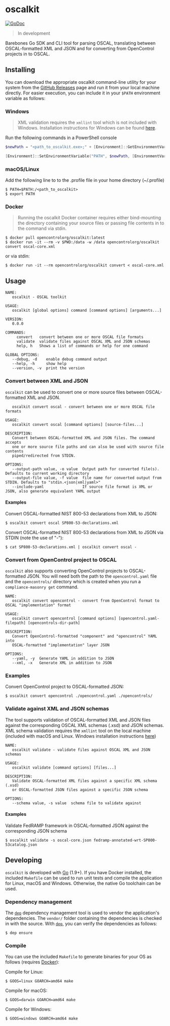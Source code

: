 # oscalkit

[![GoDoc](https://godoc.org/github.com/opencontrol/oscalkit?status.svg)](https://godoc.org/github.com/opencontrol/oscalkit)

> In development

Barebones Go SDK and CLI tool for parsing OSCAL, translating between OSCAL-formatted XML and JSON and for converting from OpenControl projects in to OSCAL.

## Installing

You can download the appropriate oscalkit command-line utility for your system from the [GitHub Releases](https://github.com/opencontrol/oscalkit/releases) page and run it from your local machine directly. For easier execution, you can include it in your `$PATH` environment variable as follows:

### Windows

> XML validation requires the `xmllint` tool which is not included with Windows. Installation instructions for Windows can be found [here](https://stackoverflow.com/a/21227833).

Run the following commands in a PowerShell console

```powershell
$newPath = "<path_to_oscalkit.exe>;" + [Environment]::GetEnvironmentVariable("PATH", [EnvironmentVariableTarget]::Machine)

[Environment]::SetEnvironmentVariable("PATH", $newPath, [EnvironmentVariableTarget]::Machine)
```

### macOS/Linux

Add the following line to to the .profile file in your home directory (~/.profile)

    $ PATH=$PATH:/<path_to_oscalkit>
    $ export PATH

### Docker

> Running the oscalkit Docker container requires either bind-mounting the directory containing your source files or passing file contents in to the command via stdin.

    $ docker pull opencontrolorg/oscalkit:latest
    $ docker run -it --rm -v $PWD:/data -w /data opencontrolorg/oscalkit convert oscal-core.xml

or via stdin:

    $ docker run -it --rm opencontrolorg/oscalkit convert < oscal-core.xml

## Usage

```
NAME:
   oscalkit - OSCAL toolkit

USAGE:
   oscalkit [global options] command [command options] [arguments...]

VERSION:
   0.0.0

COMMANDS:
     convert   convert between one or more OSCAL file formats
     validate  validate files against OSCAL XML and JSON schemas
     help, h   Shows a list of commands or help for one command

GLOBAL OPTIONS:
   --debug, -d    enable debug command output
   --help, -h     show help
   --version, -v  print the version
```

### Convert between XML and JSON

`oscalkit` can be used to convert one or more source files between OSCAL-formatted XML and JSON.

```
   oscalkit convert oscal - convert between one or more OSCAL file formats

USAGE:
   oscalkit convert oscal [command options] [source-files...]

DESCRIPTION:
   Convert between OSCAL-formatted XML and JSON files. The command accepts
   one or more source file paths and can also be used with source file contents
   piped/redirected from STDIN.

OPTIONS:
   --output-path value, -o value  Output path for converted file(s). Defaults to current working directory
   --output-file value, -f value  file name for converted output from STDIN. Defaults to "stdin.<json|xml|yaml>"
   --include-yaml                 If source file format is XML or JSON, also generate equivalent YAML output
```

#### Examples

Convert OSCAL-formatted NIST 800-53 declarations from XML to JSON:

    $ oscalkit convert oscal SP800-53-declarations.xml

Convert OSCAL-formatted NIST 800-53 declarations from XML to JSON via STDIN (note the use of "-"):

    $ cat SP800-53-declarations.xml | oscalkit convert oscal -

### Convert from OpenControl project to OSCAL

`oscalkit` also supports converting OpenControl projects to OSCAL-formatted JSON. You will need both the path to the `opencontrol.yaml` file and the `opencontrols/` directory which is created when you run a `compliance-masonry get` command.

```
NAME:
   oscalkit convert opencontrol - convert from OpenControl format to OSCAL "implementation" format

USAGE:
   oscalkit convert opencontrol [command options] [opencontrol.yaml-filepath] [opencontrols-dir-path]

DESCRIPTION:
   Convert OpenControl-formatted "component" and "opencontrol" YAML into
   OSCAL-formatted "implementation" layer JSON

OPTIONS:
   --yaml, -y  Generate YAML in addition to JSON
   --xml, -x   Generate XML in addition to JSON
```

### Examples

Convert OpenControl project to OSCAL-formatted JSON:

    $ oscalkit convert opencontrol ./opencontrol.yaml ./opencontrols/

### Validate against XML and JSON schemas

The tool supports validation of OSCAL-formatted XML and JSON files against the corresponding OSCAL XML schemas (.xsd) and JSON schemas. XML schema validation requires the `xmllint` tool on the local machine (included with macOS and Linux. Windows installation instructions [here](https://stackoverflow.com/a/21227833))

```
NAME:
   oscalkit validate - validate files against OSCAL XML and JSON schemas

USAGE:
   oscalkit validate [command options] [files...]

DESCRIPTION:
   Validate OSCAL-formatted XML files against a specific XML schema (.xsd)
   or OSCAL-formatted JSON files against a specific JSON schema

OPTIONS:
   --schema value, -s value  schema file to validate against
```

#### Examples

Validate FedRAMP framework in OSCAL-formatted JSON against the corresponding JSON schema

    $ oscalkit validate -s oscal-core.json fedramp-annotated-wrt-SP800-53catalog.json

## Developing

`oscalkit` is developed with [Go](https://golang.org/) (1.9+). If you have Docker installed, the included `Makefile` can be used to run unit tests and compile the application for Linux, macOS and Windows. Otherwise, the native Go toolchain can be used.

### Dependency management

The [`dep`](https://github.com/golang/dep) dependency management tool is used to vendor the application's dependencies. The `vendor/` folder containing the dependencies is checked in with the source. With [`dep`](https://github.com/golang/dep), you can verify the dependencies as follows:

    $ dep ensure

### Compile

You can use the included `Makefile` to generate binaries for your OS as follows (requires [Docker](https://docs.docker.com/engine/installation/)):

Compile for Linux:

    $ GOOS=linux GOARCH=amd64 make

Compile for macOS:

    $ GOOS=darwin GOARCH=amd64 make

Compile for Windows:

    $ GOOS=windows GOARCH=amd64 make
